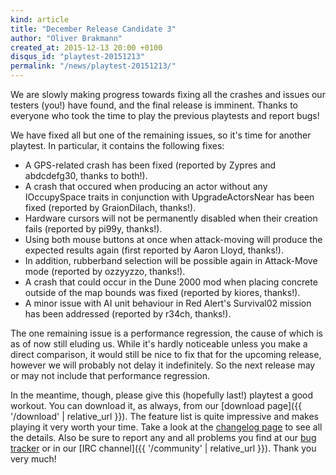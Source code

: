 ```yaml
---
kind: article
title: "December Release Candidate 3"
author: "Oliver Brakmann"
created_at: 2015-12-13 20:00 +0100
disqus_id: "playtest-20151213"
permalink: "/news/playtest-20151213/"
---
```


We are slowly making progress towards fixing all the crashes and issues our testers (you!) have found, and the final release is imminent. Thanks to everyone who took the time to play the previous playtests and report bugs!

We have fixed all but one of the remaining issues, so it's time for another playtest. In particular, it contains the following fixes:

* A GPS-related crash has been fixed (reported by Zypres and abdcdefg30, thanks to both!).
* A crash that occured when producing an actor without any IOccupySpace traits in conjunction with UpgradeActorsNear has been fixed (reported by GraionDilach, thanks!).
* Hardware cursors will not be permanently disabled when their creation fails (reported by pi99y, thanks!).
* Using both mouse buttons at once when attack-moving will produce the expected results again (first reported by Aaron Lloyd, thanks!).
* In addition, rubberband selection will be possible again in Attack-Move mode (reported by ozzyyzzo, thanks!).
* A crash that could occur in the Dune 2000 mod when placing concrete outside of the map bounds was fixed (reported by kiores, thanks!).
* A minor issue with AI unit behaviour in Red Alert's Survival02 mission has been addressed (reported by r34ch, thanks!).

The one remaining issue is a performance regression, the cause of which is as of now still eluding us. While it's hardly noticeable unless you make a direct comparison, it would still be nice to fix that for the upcoming release, however we will probably not delay it indefinitely. So the next release may or may not include that performance regression.

In the meantime, though, please give this (hopefully last!) playtest a good workout. You can download it, as always, from our [download page]({{ '/download' | relative_url }}). The feature list is quite impressive and makes playing it very worth your time. Take a look at the [changelog page](https://github.com/OpenRA/OpenRA/wiki/Changelog/5157ea6cce42eb43071eb759b09432f87e694c75) to see all the details. Also be sure to report any and all problems you find at our [bug tracker](http://bugs.openra.net) or in our [IRC channel]({{ '/community' | relative_url }}). Thank you very much!

